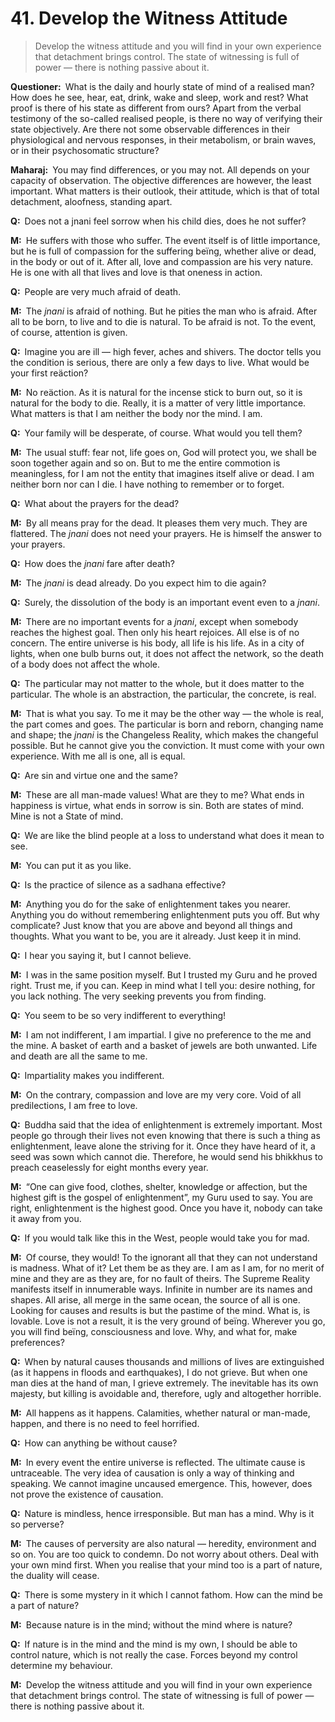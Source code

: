# 41. Develop the Witness Attitude

>Develop the witness attitude and you will find in your own experience that detachment brings control. The state of witnessing is full of power — there is nothing passive about it.

**Questioner:**&ensp;What is the daily and hourly state of mind of a realised man? How does he see, hear, eat, drink, wake and sleep, work and rest? What proof is there of his state as different from ours? Apart from the verbal testimony of the so-called realised people, is there no way of verifying their state objectively. Are there not some observable differences in their physiological and nervous responses, in their metabolism, or brain waves, or in their psychosomatic structure?

**Maharaj:**&ensp;You may find differences, or you may not. All depends on your capacity of observation. The objective differences are however, the least important. What matters is their outlook, their attitude, which is that of total detachment, aloofness, standing apart.

**Q:**&ensp;Does not a <span data-tippy-content="The knower, especially of the higher knowledge derived from meditation; “closely related to the knowledge of Brahman”.">jnani</span> feel sorrow when his child dies, does he not suffer?

**M:**&ensp;He suffers with those who suffer. The event itself is of little importance, but he is full of compassion for the suffering beïng, whether alive or dead, in the body or out of it. After all, love and compassion are his very nature. He is one with all that lives and love is that oneness in action.

**Q:**&ensp;People are very much afraid of death.

**M:**&ensp;The *jnani* is afraid of nothing. But he pities the man who is afraid. After all to be born, to live and to die is natural. To be afraid is not. To the event, of course, attention is given.

**Q:**&ensp;Imagine you are ill — high fever, aches and shivers. The doctor tells you the condition is serious, there are only a few days to live. What would be your first reäction?

**M:**&ensp;No reäction. As it is natural for the incense stick to burn out, so it is natural for the body to die. Really, it is a matter of very little importance. What matters is that I am neither the body nor the mind. I am.

**Q:**&ensp;Your family will be desperate, of course. What would you tell them?

**M:**&ensp;The usual stuff: fear not, life goes on, God will protect you, we shall be soon together again and so on. But to me the entire commotion is meaningless, for I am not the entity that imagines itself alive or dead. I am neither born nor can I die. I have nothing to remember or to forget.

**Q:**&ensp;What about the prayers for the dead?

**M:**&ensp;By all means pray for the dead. It pleases them very much. They are flattered. The *jnani* does not need your prayers. He is himself the answer to your prayers.

**Q:**&ensp;How does the *jnani* fare after death?

**M:**&ensp;The *jnani* is dead already. Do you expect him to die again?

**Q:**&ensp;Surely, the dissolution of the body is an important event even to a *jnani*.

**M:**&ensp;There are no important events for a *jnani*, except when somebody reaches the highest goal. Then only his heart rejoices. All else is of no concern. The entire universe is his body, all life is his life. As in a city of lights, when one bulb burns out, it does not affect the network, so the death of a body does not affect the whole.

**Q:**&ensp;The particular may not matter to the whole, but it does matter to the particular. The whole is an abstraction, the particular, the concrete, is real.

**M:**&ensp;That is what you say. To me it may be the other way — the whole is real, the part comes and goes. The particular is born and reborn, changing name and shape; the *jnani* is the Changeless Reality, which makes the changeful possible. But he cannot give you the conviction. It must come with your own experience. With me all is one, all is equal.

**Q:**&ensp;Are sin and virtue one and the same?

**M:**&ensp;These are all man-made values! What are they to me? What ends in happiness is virtue, what ends in sorrow is sin. Both are states of mind. Mine is not a State of mind.

**Q:**&ensp;We are like the blind people at a loss to understand what does it mean to see.

**M:**&ensp;You can put it as you like.

**Q:**&ensp;Is the practice of silence as a <span data-tippy-content="The practice which produces success, <em>siddhi</em>.">sadhana</span> effective?

**M:**&ensp;Anything you do for the sake of enlightenment takes you nearer. Anything you do without remembering enlightenment puts you off. But why complicate? Just know that you are above and beyond all things and thoughts. What you want to be, you are it already. Just keep it in mind.

**Q:**&ensp;I hear you saying it, but I cannot believe.

**M:**&ensp;I was in the same position myself. But I trusted my <span data-tippy-content="Spiritual teacher, preceptor.">Guru</span> and he proved right. Trust me, if you can. Keep in mind what I tell you: desire nothing, for you lack nothing. The very seeking prevents you from finding.

**Q:**&ensp;You seem to be so very indifferent to everything!

**M:**&ensp;I am not indifferent, I am impartial. I give no preference to the me and the mine. A basket of earth and a basket of jewels are both unwanted. Life and death are all the same to me.

**Q:**&ensp;Impartiality makes you indifferent.

**M:**&ensp;On the contrary, compassion and love are my very core. Void of all predilections, I am free to love.

**Q:**&ensp;Buddha said that the idea of enlightenment is extremely important. Most people go through their lives not even knowing that there is such a thing as enlightenment, leave alone the striving for it. Once they have heard of it, a seed was sown which cannot die. Therefore, he would send his <span data-tippy-content="A <em>Bikkhu</em> (Pali) or <em>Bhikshu</em> (sanskrit) is an ordained male Buddhist monastic.">bhikkhu</span>s to preach ceaselessly for eight months every year.

**M:**&ensp;“One can give food, clothes, shelter, knowledge or affection, but the highest gift is the gospel of enlightenment”, my Guru used to say. You are right, enlightenment is the highest good. Once you have it, nobody can take it away from you.

**Q:**&ensp;If you would talk like this in the West, people would take you for mad.

**M:**&ensp;Of course, they would! To the ignorant all that they can not understand is madness. What of it? Let them be as they are. I am as I am, for no merit of mine and they are as they are, for no fault of theirs. The Supreme Reality manifests itself in innumerable ways. Infinite in number are its names and shapes. All arise, all merge in the same ocean, the source of all is one. Looking for causes and results is but the pastime of the mind. What is, is lovable. Love is not a result, it is the very ground of beïng. Wherever you go, you will find beïng, consciousness and love. Why, and what for, make preferences?

**Q:**&ensp;When by natural causes thousands and millions of lives are extinguished (as it happens in floods and earthquakes), I do not grieve. But when one man dies at the hand of man, I grieve extremely. The inevitable has its own majesty, but killing is avoidable and, therefore, ugly and altogether horrible.

**M:**&ensp;All happens as it happens. Calamities, whether natural or man-made, happen, and there is no need to feel horrified.

**Q:**&ensp;How can anything be without cause?

**M:**&ensp;In every event the entire universe is reflected. The ultimate cause is untraceable. The very idea of causation is only a way of thinking and speaking. We cannot imagine uncaused emergence. This, however, does not prove the existence of causation.

**Q:**&ensp;Nature is mindless, hence irresponsible. But man has a mind. Why is it so perverse?

**M:**&ensp;The causes of perversity are also natural — heredity, environment and so on. You are too quick to condemn. Do not worry about others. Deal with your own mind first. When you realise that your mind too is a part of nature, the duality will cease.

**Q:**&ensp;There is some mystery in it which I cannot fathom. How can the mind be a part of nature?

**M:**&ensp;Because nature is in the mind; without the mind where is nature?

**Q:**&ensp;If nature is in the mind and the mind is my own, I should be able to control nature, which is not really the case. Forces beyond my control determine my behaviour.

**M:**&ensp;Develop the witness attitude and you will find in your own experience that detachment brings control. The state of witnessing is full of power — there is nothing passive about it.

<script>
export default {
  props: ["slot-key"],
  mounted () {
    tippy("[data-tippy-content]", {allowHTML: true});
  }
}
</script>